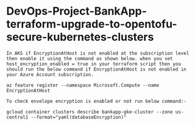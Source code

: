 # DevOps-Project-BankApp-terraform-upgrade-to-opentofu-secure-kubernetes-clusters
```
In AKS if EncryptionAtHost is not enabled at the subscription level then enable it using the command as shown below. when you set host_encryption_enabled = true in your terraform script then you should run the below command if EncryptionAtHost is not enabled in your Azure Account subscription.

az feature register --namespace Microsoft.Compute --name EncryptionAtHost
```
```
To check envelope encryption is enabled or not run below command:-

gcloud container clusters describe bankapp-gke-cluster --zone us-central1 --format="yaml(databaseEncryption)"
```
